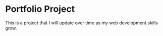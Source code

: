 # Portfolio Project
This is a project that I will update over time as my web development skills grow.